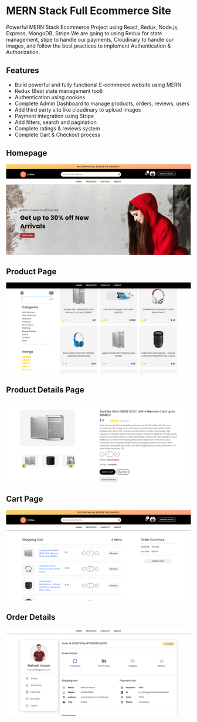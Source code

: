 # MERN Stack Full Ecommerce Site

Powerful MERN Stack Ecommerce Project using React, Redux, Node.js, Express, MongoDB, Stripe.We are going to using Redux for state management, stipe to handle our payments, Cloudinary to handle our images, and follow the best practices to implement Authentication & Authorization.

## Features

-   Build powerful and fully functional E-commerce website using MERN
-   Redux (Best state management tool)
-   Authentication using cookies
-   Complete Admin Dashboard to manage products, orders, reviews, users
-   Add third party site like cloudinary to upload images
-   Payment Integration using Stripe
-   Add filters, search and pagination
-   Complete ratings & reviews system
-   Complete Cart & Checkout process

## Homepage

<img src="./assets/2022-08-03_094154.png" alt="Home Page" title="Home Page">

## Product Page

<img src="./assets/2022-08-03_094255.png" alt="Product Page" title="Product Page">

## Product Details Page

<img src="./assets/2022-08-03_094343.png" alt="Product Details" title="Product Details">

## Cart Page

<img src="./assets/2022-08-03_094443.png" alt="Cart Page" title="Cart Page">

## Order Details

<img src="./assets/2022-08-03_094556.png" alt="Order Details" title="Order Details">
